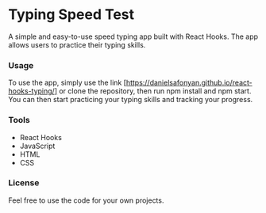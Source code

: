 # Typing Speed Test
A simple and easy-to-use speed typing app built with React Hooks. The app allows users to practice their typing skills.

### Usage
To use the app, simply use the link [https://danielsafonyan.github.io/react-hooks-typing/] or clone the repository, then run npm install and npm start. You can then start practicing your typing skills and tracking your progress.

### Tools
- React Hooks
- JavaScript
- HTML
- CSS

### License
Feel free to use the code for your own projects.
